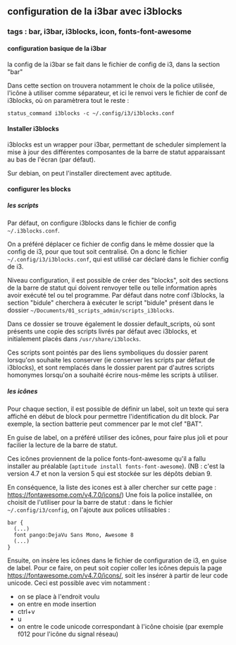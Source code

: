 ## configuration de la i3bar avec i3blocks
### tags : bar, i3bar, i3blocks, icon, fonts-font-awesome

#### configuration basique de la i3bar

la config de la i3bar se fait dans le fichier de config de i3, dans la section "bar"

Dans cette section on trouvera notamment le choix de la police utilisée, l'icône à utiliser comme séparateur, et ici le renvoi vers le fichier de conf de i3blocks, où on paramètrera tout le reste :

```
status_command i3blocks -c ~/.config/i3/i3blocks.conf
```

#### Installer i3blocks

i3blocks est un wrapper pour i3bar, permettant de scheduler simplement la mise à jour des différentes composantes de la barre de statut apparaissant au bas de l'écran (par défaut). 

Sur debian, on peut l'installer directement avec aptitude.

#### configurer les blocks

##### les scripts

Par défaut, on configure i3blocks dans le fichier de config `~/.i3blocks.conf`.

On a préféré déplacer ce fichier de config dans le même dossier que la config de i3, pour que tout soit centralisé. On a donc le fichier `~/.config/i3/i3blocks.conf`, qui est utilisé car déclaré dans le fichier config de i3.

Niveau configuration, il est possible de créer des "blocks", soit des sections de la barre de statut qui doivent renvoyer telle ou telle information après avoir exécuté tel ou tel programme. Par défaut dans notre conf i3blocks, la section "bidule" cherchera à exécuter le script "bidule" présent dans le dossier `~/Documents/01_scripts_admin/scripts_i3blocks`.

Dans ce dossier se trouve également le dossier default_scripts, où sont présents une copie des scripts livrés par défaut avec i3blocks, et initialement placés dans `/usr/share/i3blocks`.

Ces scripts sont pointés par des liens symboliques du dossier parent lorsqu'on souhaite les conserver (ie conserver les scripts par défaut de i3blocks), et sont remplacés dans le dossier parent par d'autres scripts homonymes lorsqu'on a souhaité écrire nous-même les scripts à utiliser.

##### les icônes
Pour chaque section, il est possible de définir un label, soit un texte qui sera affiché en début de block pour permettre l'identification du dit block. Par exemple, la section batterie peut commencer par le mot clef "BAT".

En guise de label, on a préféré utiliser des icônes, pour faire plus joli et pour facilier la lecture de la barre de statut.

Ces icônes proviennent de la police fonts-font-awesome qu'il a fallu installer au préalable (`aptitude install fonts-font-awesome`). (NB : c'est la version 4.7 et non la version 5 qui est stockée sur les dépôts debian 9.

En conséquence, la liste des icones est à aller chercher sur cette page : https://fontawesome.com/v4.7.0/icons/)
Une fois la police installée, on choisit de l'utiliser pour la barre de statut : dans le fichier `~/.config/i3/config`, on l'ajoute aux polices utilisables : 

```
bar {
  (...)
  font pango:DejaVu Sans Mono, Awesome 8
  (...)
}
```

Ensuite, on insère les icônes dans le fichier de configuration de i3, en guise de label. Pour ce faire, on peut soit copier coller les icônes depuis la page https://fontawesome.com/v4.7.0/icons/, soit les insérer à partir de leur code unicode. Ceci est possible avec vim notamment : 

  - on se place à l'endroit voulu
  - on entre en mode insertion
  - ctrl+v
  - u
  - on entre le code unicode correspondant à l'icône choisie (par exemple f012 pour l'icône du signal réseau)